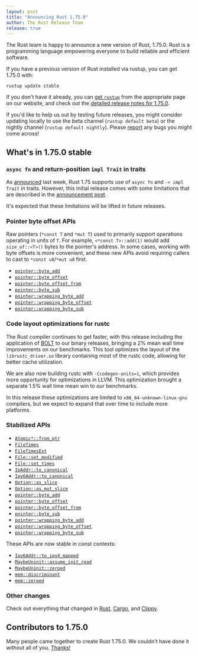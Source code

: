 ```yaml
---
layout: post
title: "Announcing Rust 1.75.0"
author: The Rust Release Team
release: true
---
```


The Rust team is happy to announce a new version of Rust, 1.75.0. Rust is a programming language empowering everyone to build reliable and efficient software.

If you have a previous version of Rust installed via rustup, you can get 1.75.0 with:

```console
rustup update stable
```

If you don't have it already, you can [get `rustup`](https://www.rust-lang.org/install.html) from the appropriate page on our website, and check out the [detailed release notes for 1.75.0](https://doc.rust-lang.org/nightly/releases.html#version-1750-2023-12-28).

If you'd like to help us out by testing future releases, you might consider updating locally to use the beta channel (`rustup default beta`) or the nightly channel (`rustup default nightly`). Please [report](https://github.com/rust-lang/rust/issues/new/choose) any bugs you might come across!

## What's in 1.75.0 stable

### `async fn` and return-position `impl Trait` in traits

As [announced](https://blog.rust-lang.org/2023/12/21/async-fn-rpit-in-traits.html)
last week, Rust 1.75 supports use of `async fn` and `-> impl Trait` in traits.
However, this initial release comes with some limitations that are described in
the [announcement post](https://blog.rust-lang.org/2023/12/21/async-fn-rpit-in-traits.html#where-the-gaps-lie).

It's expected that these limitations will be lifted in future releases.

### Pointer byte offset APIs

Raw pointers (`*const T` and `*mut T`) used to primarily support operations
operating in units of `T`. For example, `<*const T>::add(1)` would add
`size_of::<T>()` bytes to the pointer's address. In some cases, working with
byte offsets is more convenient, and these new APIs avoid requiring callers to
cast to `*const u8`/`*mut u8` first.

- [`pointer::byte_add`](https://doc.rust-lang.org/stable/core/primitive.pointer.html#method.byte_add)
- [`pointer::byte_offset`](https://doc.rust-lang.org/stable/core/primitive.pointer.html#method.byte_offset)
- [`pointer::byte_offset_from`](https://doc.rust-lang.org/stable/core/primitive.pointer.html#method.byte_offset_from)
- [`pointer::byte_sub`](https://doc.rust-lang.org/stable/core/primitive.pointer.html#method.byte_sub)
- [`pointer::wrapping_byte_add`](https://doc.rust-lang.org/stable/core/primitive.pointer.html#method.wrapping_byte_add)
- [`pointer::wrapping_byte_offset`](https://doc.rust-lang.org/stable/core/primitive.pointer.html#method.wrapping_byte_offset)
- [`pointer::wrapping_byte_sub`](https://doc.rust-lang.org/stable/core/primitive.pointer.html#method.wrapping_byte_sub)

### Code layout optimizations for rustc

The Rust compiler continues to get faster, with this release including the
application of
[BOLT](https://github.com/llvm/llvm-project/blob/main/bolt/README.md) to our
binary releases, bringing a 2% mean wall time improvements on our
benchmarks. This tool optimizes the layout of the `librustc_driver.so` library
containing most of the rustc code, allowing for better cache utilization.

We are also now building rustc with `-Ccodegen-units=1`, which provides more
opportunity for optimizations in LLVM. This optimization brought a separate
1.5% wall time mean win to our benchmarks.

In this release these optimizations are limited to `x86_64-unknown-linux-gnu`
compilers, but we expect to expand that over time to include more platforms.

### Stabilized APIs

- [`Atomic*::from_ptr`](https://doc.rust-lang.org/stable/core/sync/atomic/struct.AtomicUsize.html#method.from_ptr)
- [`FileTimes`](https://doc.rust-lang.org/stable/std/fs/struct.FileTimes.html)
- [`FileTimesExt`](https://doc.rust-lang.org/stable/std/os/windows/fs/trait.FileTimesExt.html)
- [`File::set_modified`](https://doc.rust-lang.org/stable/std/fs/struct.File.html#method.set_modified)
- [`File::set_times`](https://doc.rust-lang.org/stable/std/fs/struct.File.html#method.set_times)
- [`IpAddr::to_canonical`](https://doc.rust-lang.org/stable/core/net/enum.IpAddr.html#method.to_canonical)
- [`Ipv6Addr::to_canonical`](https://doc.rust-lang.org/stable/core/net/struct.Ipv6Addr.html#method.to_canonical)
- [`Option::as_slice`](https://doc.rust-lang.org/stable/core/option/enum.Option.html#method.as_slice)
- [`Option::as_mut_slice`](https://doc.rust-lang.org/stable/core/option/enum.Option.html#method.as_mut_slice)
- [`pointer::byte_add`](https://doc.rust-lang.org/stable/core/primitive.pointer.html#method.byte_add)
- [`pointer::byte_offset`](https://doc.rust-lang.org/stable/core/primitive.pointer.html#method.byte_offset)
- [`pointer::byte_offset_from`](https://doc.rust-lang.org/stable/core/primitive.pointer.html#method.byte_offset_from)
- [`pointer::byte_sub`](https://doc.rust-lang.org/stable/core/primitive.pointer.html#method.byte_sub)
- [`pointer::wrapping_byte_add`](https://doc.rust-lang.org/stable/core/primitive.pointer.html#method.wrapping_byte_add)
- [`pointer::wrapping_byte_offset`](https://doc.rust-lang.org/stable/core/primitive.pointer.html#method.wrapping_byte_offset)
- [`pointer::wrapping_byte_sub`](https://doc.rust-lang.org/stable/core/primitive.pointer.html#method.wrapping_byte_sub)

These APIs are now stable in const contexts:

- [`Ipv6Addr::to_ipv4_mapped`](https://doc.rust-lang.org/stable/core/net/struct.Ipv6Addr.html#method.to_ipv4_mapped)
- [`MaybeUninit::assume_init_read`](https://doc.rust-lang.org/stable/core/mem/union.MaybeUninit.html#method.assume_init_read)
- [`MaybeUninit::zeroed`](https://doc.rust-lang.org/stable/core/mem/union.MaybeUninit.html#method.zeroed)
- [`mem::discriminant`](https://doc.rust-lang.org/stable/core/mem/fn.discriminant.html)
- [`mem::zeroed`](https://doc.rust-lang.org/stable/core/mem/fn.zeroed.html)

### Other changes

Check out everything that changed in [Rust](https://github.com/rust-lang/rust/releases/tag/1.75.0), [Cargo](https://github.com/rust-lang/cargo/blob/master/CHANGELOG.md#cargo-175-2023-12-28), and [Clippy](https://github.com/rust-lang/rust-clippy/blob/master/CHANGELOG.md#rust-175).

## Contributors to 1.75.0

Many people came together to create Rust 1.75.0. We couldn't have done it without all of you. [Thanks!](https://thanks.rust-lang.org/rust/1.75.0/)
